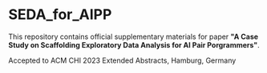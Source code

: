 # SEDA_for_AIPP
This repository contains official supplementary materials for paper **"A Case Study on Scaffolding Exploratory Data Analysis for AI Pair Porgrammers"**.

Accepted to ACM CHI 2023 Extended Abstracts, Hamburg, Germany
